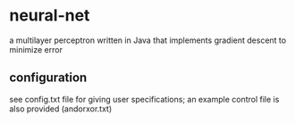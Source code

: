 # neural-net
a multilayer perceptron written in Java that implements gradient descent to minimize error

## configuration
see config.txt file for giving user specifications; an example control file is also provided (andorxor.txt)
